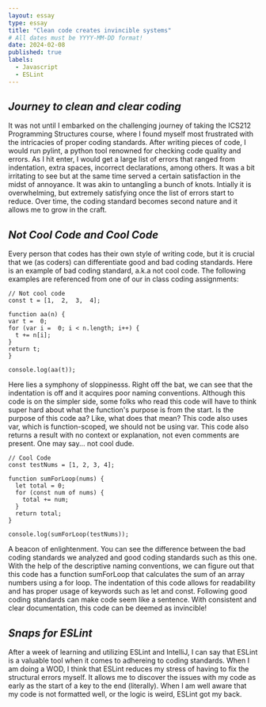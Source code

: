 ```yaml
---
layout: essay
type: essay
title: "Clean code creates invincible systems"
# All dates must be YYYY-MM-DD format!
date: 2024-02-08
published: true
labels:
  - Javascript
  - ESLint 
---
```


## _Journey to clean and clear coding_
It was not until I embarked on the challenging journey of taking the ICS212 Programming Structures course, where I found myself most frustrated with the intricacies of proper coding standards. After writing pieces of code, I would run pylint, a python tool renowned for checking code quality and errors. As I hit enter, I would get a large list of errors that ranged from indentation, extra spaces, incorrect declarations, among others. It was a bit irritating to see but at the same time served a certain satisfaction in the midst of annoyance. It was akin to untangling a bunch of knots. Intially it is overwhelming, but extremely satisfying once the list of errors start to reduce. Over time, the coding standard becomes second nature and it allows me to grow in the craft.

## _Not Cool Code and Cool Code_
Every person that codes has their own style of writing code, but it is crucial that we (as coders) can differentiate good and bad coding standards. Here is an example of bad coding standard, a.k.a not cool code. The following examples are referenced from one of our in class coding assignments:

```
// Not cool code
const t = [1,  2,  3,  4];

function aa(n) {
var t =  0;
for (var i =  0; i < n.length; i++) {
  t += n[i];
}
return t;
}

console.log(aa(t));
```



Here lies a symphony of sloppinesss. Right off the bat, we can see that the indentation is off and it acquires poor naming conventions. Although this code is on the simpler side, some folks who read this code will have to think super hard about what the function's purpose is from the start. Is the purpose of this code aa? Like, what does that mean? This code also uses var, which is function-scoped, we should not be using var. This code also returns a result with no context or explanation, not even comments are present. One may say... not cool dude.

```
// Cool Code
const testNums = [1, 2, 3, 4];

function sumForLoop(nums) {
  let total = 0;
  for (const num of nums) {
    total += num;
  }
  return total;
}

console.log(sumForLoop(testNums));
```


A beacon of enlightenment. You can see the difference between the bad coding standards we analyzed and good coding standards such as this one. With the help of the descriptive naming conventions, we can figure out that this code has a function sumForLoop that calculates the sum of an array numbers using a for loop. The indentation of this code allows for readability and has proper usage of keywords such as let and const. Following good coding standards can make code seem like a sentence. With consistent and clear documentation, this code can be deemed as invincible!

## _Snaps for ESLint_
After a week of learning and utilizing ESLint and IntelliJ, I can say that ESLint is a valuable tool when it comes to adhereing to coding standards. When I am doing a WOD, I think that ESLint reduces my stress of having to fix the structural errors myself. It allows me to discover the issues with my code as early as the start of a key to the end (literally). When I am well aware that my code is not formatted well, or the logic is weird, ESLint got my back. 
